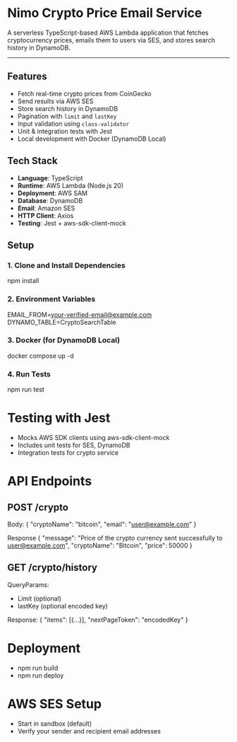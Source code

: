 # Nimo Crypto Price Email Service

A serverless TypeScript-based AWS Lambda application that fetches cryptocurrency prices, emails them to users via SES, and stores search history in DynamoDB.

---

## Features

- Fetch real-time crypto prices from CoinGecko
- Send results via AWS SES
- Store search history in DynamoDB
- Pagination with `limit` and `lastKey`
- Input validation using `class-validator`
- Unit & integration tests with Jest
- Local development with Docker (DynamoDB Local)


## Tech Stack

- **Language**: TypeScript
- **Runtime**: AWS Lambda (Node.js 20)
- **Deployment**: AWS SAM
- **Database**: DynamoDB
- **Email**: Amazon SES
- **HTTP Client**: Axios
- **Testing**: Jest + aws-sdk-client-mock


## Setup

### 1. Clone and Install Dependencies
npm install

### 2. Environment Variables
EMAIL_FROM=your-verified-email@example.com
DYNAMO_TABLE=CryptoSearchTable

### 3. Docker (for DynamoDB Local)
docker compose up -d

### 4. Run Tests
npm run test


# Testing with Jest
 - Mocks AWS SDK clients using aws-sdk-client-mock
 - Includes unit tests for SES, DynamoDB
 - Integration tests for crypto service

# API Endpoints

## POST /crypto
Body:
{
  "cryptoName": "bitcoin",
  "email": "user@example.com"
}

Response
{
  "message": "Price of the crypto currency sent successfully to user@example.com",
  "cryptoName": "Bitcoin",
  "price": 50000
}

## GET /crypto/history
QueryParams:
 - Limit (optional)
 - lastKey (optional encoded key)

 Response:
 {
    "items": [{...}],
    "nextPageToken": "encodedKey"
 }

# Deployment
- npm run build 
- npm run deploy

# AWS SES Setup
- Start in sandbox (default)
- Verify your sender and recipient email addresses
